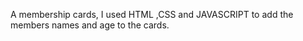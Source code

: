 A membership cards, 
I used  HTML ,CSS and JAVASCRIPT to add the members names and age to the cards.